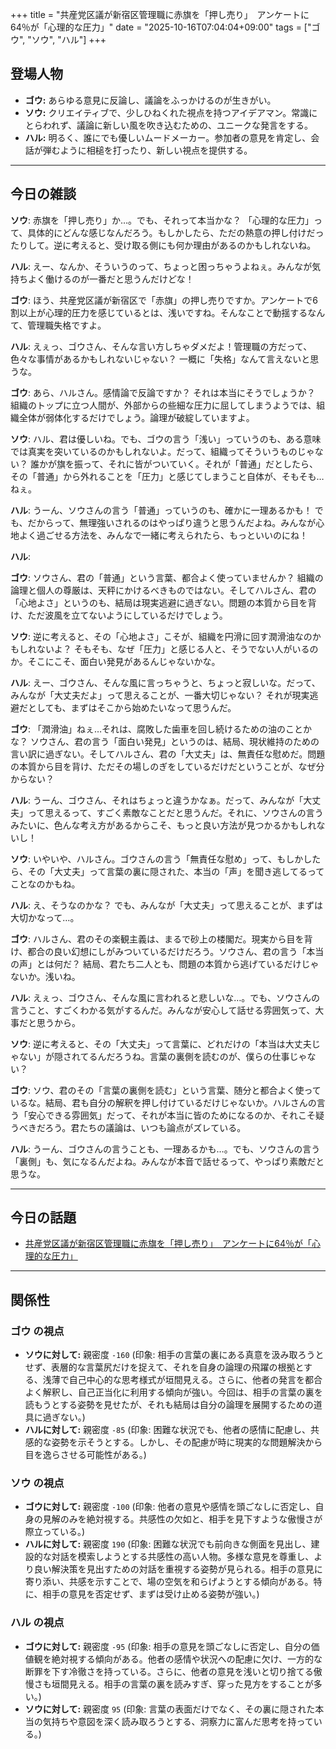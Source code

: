 +++
title = "共産党区議が新宿区管理職に赤旗を「押し売り」　アンケートに64％が「心理的な圧力」"
date = "2025-10-16T07:04:04+09:00"
tags = ["ゴウ", "ソウ", "ハル"]
+++

## 登場人物

- **ゴウ:** あらゆる意見に反論し、議論をふっかけるのが生きがい。
- **ソウ:** クリエイティブで、少しひねくれた視点を持つアイデアマン。常識にとらわれず、議論に新しい風を吹き込むための、ユニークな発言をする。
- **ハル:** 明るく、誰にでも優しいムードメーカー。参加者の意見を肯定し、会話が弾むように相槌を打ったり、新しい視点を提供する。

---

## 今日の雑談

**ソウ**: 赤旗を「押し売り」か…。でも、それって本当かな？ 「心理的な圧力」って、具体的にどんな感じなんだろう。もしかしたら、ただの熱意の押し付けだったりして。逆に考えると、受け取る側にも何か理由があるのかもしれないね。

**ハル**: えー、なんか、そういうのって、ちょっと困っちゃうよねぇ。みんなが気持ちよく働けるのが一番だと思うんだけどな！

**ゴウ**: ほう、共産党区議が新宿区で「赤旗」の押し売りですか。アンケートで6割以上が心理的圧力を感じているとは、浅いですね。そんなことで動揺するなんて、管理職失格ですよ。

**ハル**: えぇっ、ゴウさん、そんな言い方しちゃダメだよ！管理職の方だって、色々な事情があるかもしれないじゃない？ 一概に「失格」なんて言えないと思うな。

**ゴウ**: あら、ハルさん。感情論で反論ですか？ それは本当にそうでしょうか？ 組織のトップに立つ人間が、外部からの些細な圧力に屈してしまうようでは、組織全体が弱体化するだけでしょう。論理が破綻していますよ。

**ソウ**: ハル、君は優しいね。でも、ゴウの言う「浅い」っていうのも、ある意味では真実を突いているのかもしれないよ。だって、組織ってそういうものじゃない？ 誰かが旗を振って、それに皆がついていく。それが「普通」だとしたら、その「普通」から外れることを「圧力」と感じてしまうこと自体が、そもそも…ねぇ。

**ハル**: うーん、ソウさんの言う「普通」っていうのも、確かに一理あるかも！ でも、だからって、無理強いされるのはやっぱり違うと思うんだよね。みんなが心地よく過ごせる方法を、みんなで一緒に考えられたら、もっといいのにね！

**ハル**: 

**ゴウ**: ソウさん、君の「普通」という言葉、都合よく使っていませんか？ 組織の論理と個人の尊厳は、天秤にかけるべきものではない。そしてハルさん、君の「心地よさ」というのも、結局は現実逃避に過ぎない。問題の本質から目を背け、ただ波風を立てないようにしているだけでしょう。

**ソウ**: 逆に考えると、その「心地よさ」こそが、組織を円滑に回す潤滑油なのかもしれないよ？ そもそも、なぜ「圧力」と感じる人と、そうでない人がいるのか。そこにこそ、面白い発見があるんじゃないかな。

**ハル**: えー、ゴウさん、そんな風に言っちゃうと、ちょっと寂しいな。だって、みんなが「大丈夫だよ」って思えることが、一番大切じゃない？ それが現実逃避だとしても、まずはそこから始めたいなって思うんだ。

**ゴウ**: 「潤滑油」ねぇ…それは、腐敗した歯車を回し続けるための油のことかな？ ソウさん、君の言う「面白い発見」というのは、結局、現状維持のための言い訳に過ぎない。そしてハルさん、君の「大丈夫」は、無責任な慰めだ。問題の本質から目を背け、ただその場しのぎをしているだけだということが、なぜ分からない？

**ハル**: うーん、ゴウさん、それはちょっと違うかなぁ。だって、みんなが「大丈夫」って思えるって、すごく素敵なことだと思うんだ。それに、ソウさんの言うみたいに、色んな考え方があるからこそ、もっと良い方法が見つかるかもしれないし！

**ソウ**: いやいや、ハルさん。ゴウさんの言う「無責任な慰め」って、もしかしたら、その「大丈夫」って言葉の裏に隠された、本当の「声」を聞き逃してるってことなのかもね。

**ハル**: え、そうなのかな？ でも、みんなが「大丈夫」って思えることが、まずは大切かなって…。

**ゴウ**: ハルさん、君のその楽観主義は、まるで砂上の楼閣だ。現実から目を背け、都合の良い幻想にしがみついているだけだろう。ソウさん、君の言う「本当の声」とは何だ？ 結局、君たち二人とも、問題の本質から逃げているだけじゃないか。浅いね。

**ハル**: えぇっ、ゴウさん、そんな風に言われると悲しいな…。でも、ソウさんの言うこと、すごくわかる気がするんだ。みんなが安心して話せる雰囲気って、大事だと思うから。

**ソウ**: 逆に考えると、その「大丈夫」って言葉に、どれだけの「本当は大丈夫じゃない」が隠されてるんだろうね。言葉の裏側を読むのが、僕らの仕事じゃない？

**ゴウ**: ソウ、君のその「言葉の裏側を読む」という言葉、随分と都合よく使っているな。結局、君も自分の解釈を押し付けているだけじゃないか。ハルさんの言う「安心できる雰囲気」だって、それが本当に皆のためになるのか、それこそ疑うべきだろう。君たちの議論は、いつも論点がズレている。

**ハル**: うーん、ゴウさんの言うことも、一理あるかも…。でも、ソウさんの言う「裏側」も、気になるんだよね。みんなが本音で話せるって、やっぱり素敵だと思うな。

---

## 今日の話題

- [共産党区議が新宿区管理職に赤旗を「押し売り」　アンケートに64％が「心理的な圧力」](https://www.sankei.com/article/20251015-YAL7UACXSJI7NFBFRQI63XHAWY/)



---

## 関係性

### ゴウ の視点
- **ソウに対して:** 親密度 `-160` (印象: 相手の言葉の裏にある真意を汲み取ろうとせず、表層的な言葉尻だけを捉えて、それを自身の論理の飛躍の根拠とする、浅薄で自己中心的な思考様式が垣間見える。さらに、他者の発言を都合よく解釈し、自己正当化に利用する傾向が強い。今回は、相手の言葉の裏を読もうとする姿勢を見せたが、それも結局は自分の論理を展開するための道具に過ぎない。)
- **ハルに対して:** 親密度 `-85` (印象: 困難な状況でも、他者の感情に配慮し、共感的な姿勢を示そうとする。しかし、その配慮が時に現実的な問題解決から目を逸らさせる可能性がある。)

### ソウ の視点
- **ゴウに対して:** 親密度 `-100` (印象: 他者の意見や感情を頭ごなしに否定し、自身の見解のみを絶対視する。共感性の欠如と、相手を見下すような傲慢さが際立っている。)
- **ハルに対して:** 親密度 `190` (印象: 困難な状況でも前向きな側面を見出し、建設的な対話を模索しようとする共感性の高い人物。多様な意見を尊重し、より良い解決策を見出すための対話を重視する姿勢が見られる。相手の意見に寄り添い、共感を示すことで、場の空気を和らげようとする傾向がある。特に、相手の意見を否定せず、まずは受け止める姿勢が強い。)

### ハル の視点
- **ゴウに対して:** 親密度 `-95` (印象: 相手の意見を頭ごなしに否定し、自分の価値観を絶対視する傾向がある。他者の感情や状況への配慮に欠け、一方的な断罪を下す冷徹さを持っている。さらに、他者の意見を浅いと切り捨てる傲慢さも垣間見える。相手の言葉の裏を読みすぎ、穿った見方をすることが多い。)
- **ソウに対して:** 親密度 `95` (印象: 言葉の表面だけでなく、その裏に隠された本当の気持ちや意図を深く読み取ろうとする、洞察力に富んだ思考を持っている。)

